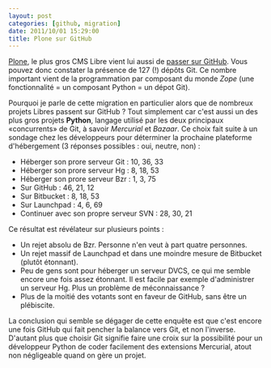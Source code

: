 ```yaml
---
layout: post
categories: [github, migration]
date: 2011/10/01 15:29:00
title: Plone sur GitHub
---
```


[Plone](http://www.plone.net), le plus gros CMS Libre vient lui aussi de
[passer sur GitHub](https://github.com/plone). Vous pouvez donc constater la
présence de 127 (!) dépôts Git. Ce nombre important vient de la programmation
par composant du monde *Zope* (une fonctionnalité = un composant Python = un
dépot Git).

Pourquoi je parle de cette migration en particulier alors que de nombreux
projets Libres passent sur GitHub ? Tout simplement car c'est aussi un des
plus gros projets **Python**, langage utilisé par les deux principaux
«concurrents» de Git, à savoir *Mercurial* et *Bazaar*. Ce choix fait suite
à  un sondage chez les développeurs pour déterminer la prochaine
plateforme d'hébergement (3 réponses possibles : oui, neutre, non) :

* Héberger son prore serveur Git : 10, 36, 33
* Héberger son prore serveur Hg : 8, 18, 53
* Héberger son prore serveur Bzr : 1, 3, 75
* Sur GitHub : 46, 21, 12
* Sur Bitbucket : 8, 18, 53
* Sur Launchpad : 4, 6, 69
* Continuer avec son propre serveur SVN : 28, 30, 21

Ce résultat est révélateur sur plusieurs points :

* Un rejet absolu de Bzr. Personne n'en veut à part quatre personnes.
* Un rejet massif de Launchpad et dans une moindre mesure de Bitbucket (plutôt
  étonnant).
* Peu de gens sont pour héberger un serveur DVCS, ce qui me semble encore une
  fois assez étonnant. Il est facile par exemple d'administrer un serveur Hg.
  Plus un problème de méconnaissance ?
* Plus de la moitié des votants sont en faveur de GitHub, sans être un
  plébiscite.

La conclusion qui semble se dégager de cette enquête est que c'est encore une
fois GitHub qui fait pencher la balance vers Git, et non l'inverse. D'autant
plus que choisir Git signifie faire une croix sur la possibilité pour un
développeur Python de coder facilement des extensions Mercurial, atout non
négligeable quand on gère un projet.
